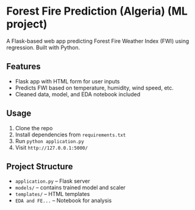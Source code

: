  # Forest Fire Prediction (Algeria) (ML project)




A Flask-based web app predicting Forest Fire Weather Index (FWI) using regression. Built with Python.

## Features
- Flask app with HTML form for user inputs
- Predicts FWI based on temperature, humidity, wind speed, etc.
- Cleaned data, model, and EDA notebook included

## Usage
1. Clone the repo
2. Install dependencies from `requirements.txt`
3. Run `python application.py`
4. Visit `http://127.0.0.1:5000/`

## Project Structure
- `application.py` – Flask server
- `models/` – contains trained model and scaler
- `templates/` – HTML templates
- `EDA and FE...` – Notebook for analysis



